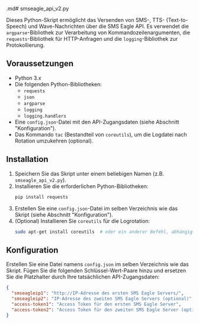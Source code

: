 .md# smseagle_api_v2.py

Dieses Python-Skript ermöglicht das Versenden von SMS-, TTS- (Text-to-Speech) und Wave-Nachrichten über die SMS Eagle API. Es verwendet die `argparse`-Bibliothek zur Verarbeitung von Kommandozeilenargumenten, die `requests`-Bibliothek für HTTP-Anfragen und die `logging`-Bibliothek zur Protokollierung.

## Voraussetzungen

* Python 3.x
* Die folgenden Python-Bibliotheken:
    * `requests`
    * `json`
    * `argparse`
    * `logging`
    * `logging.handlers`
* Eine `config.json`-Datei mit den API-Zugangsdaten (siehe Abschnitt "Konfiguration").
* Das Kommando `tac` (Bestandteil von `coreutils`), um die Logdatei nach Rotation umzukehren (optional).

## Installation

1.  Speichern Sie das Skript unter einem beliebigen Namen (z.B. `smseagle_api_v2.py`).
2.  Installieren Sie die erforderlichen Python-Bibliotheken:
    ```bash
    pip install requests
    ```
3.  Erstellen Sie eine `config.json`-Datei im selben Verzeichnis wie das Skript (siehe Abschnitt "Konfiguration").
4.  (Optional) Installieren Sie `coreutils` für die Logrotation:
    ```bash
    sudo apt-get install coreutils  # oder ein anderer Befehl, abhängig von Ihrer Distribution
    ```

## Konfiguration

Erstellen Sie eine Datei namens `config.json` im selben Verzeichnis wie das Skript. Fügen Sie die folgenden Schlüssel-Wert-Paare hinzu und ersetzen Sie die Platzhalter durch Ihre tatsächlichen API-Zugangsdaten:

```json
{
  "smseagleip1": "http://IP-Adresse des ersten SMS Eagle Servers/",
  "smseagleip2": "IP-Adresse des zweiten SMS Eagle Servers (optional)",
  "access-token1": "Access Token für den ersten SMS Eagle Server",
  "access-token2": "Access Token für den zweiten SMS Eagle Server (optional)"
}

